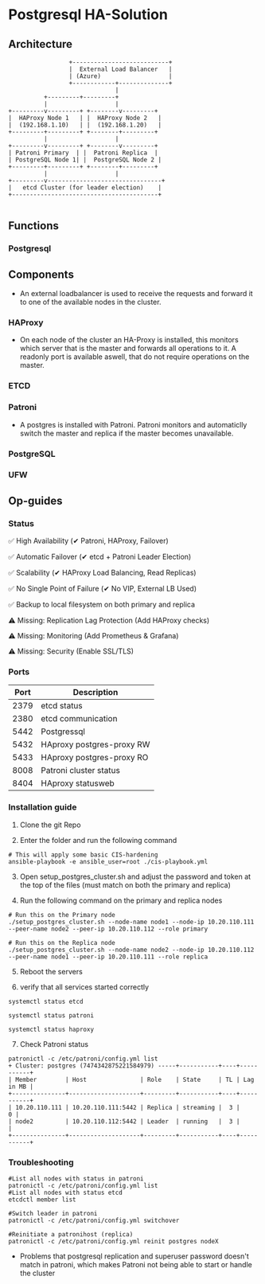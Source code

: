
# Postgresql HA-Solution



## Architecture


```
                 +---------------------------+
                 |  External Load Balancer   |
                 | (Azure)                   |
                 +------------+--------------+
                              |
          +---------+---------+
          |                   |                   
+---------v---------+ +--------v---------+
|  HAProxy Node 1   | |  HAProxy Node 2   |
|  (192.168.1.10)   | |  (192.168.1.20)   |
+---------+---------+ +--------+---------+
          |                   |
+---------v---------+ +--------v---------+
| Patroni Primary  | |  Patroni Replica  |
| PostgreSQL Node 1| |  PostgreSQL Node 2 |
+---------+---------+ +--------+---------+
          |                   |
+---------v--------------------------------+
|   etcd Cluster (for leader election)    |
+-----------------------------------------+


```
## Functions

### Postgresql



## Components

- An external loadbalancer is used to receive the requests and forward it to one of the available nodes in the cluster. 

### HAProxy

- On each node of the cluster an HA-Proxy is installed, this monitors which server that is the master and forwards all operations to it. A readonly port is available aswell, that do not require operations on the master.

### ETCD

### Patroni
- A postgres is installed with Patroni. Patroni monitors and automaticlly switch the master and replica if the master becomes unavailable.


### PostgreSQL

### UFW

## Op-guides

### Status

✅ High Availability (✔ Patroni, HAProxy, Failover)

✅ Automatic Failover (✔ etcd + Patroni Leader Election)

✅ Scalability (✔ HAProxy Load Balancing, Read Replicas)

✅ No Single Point of Failure (✔ No VIP, External LB Used)

✅ Backup to local filesystem on both primary and replica

⚠ Missing: Replication Lag Protection (Add HAProxy checks)

⚠ Missing: Monitoring (Add Prometheus & Grafana)

⚠ Missing: Security (Enable SSL/TLS)



### Ports
| Port | Description |
| --- | --- |
| 2379 | etcd status |
| 2380 | etcd communication |
| 5442 | Postgressql |
| 5432 | HAproxy postgres-proxy RW |
| 5433 | HAproxy postgres-proxy RO |
| 8008 | Patroni cluster status |
| 8404 | HAproxy statusweb |

### Installation guide

1. Clone the git Repo


2. Enter the folder and run the following command
```
# This will apply some basic CIS-hardening
ansible-playbook -e ansible_user=root ./cis-playbook.yml
```

3. Open setup_postgres_cluster.sh and adjust the password and token at the top of the files (must match on both the primary and replica)

4. Run the following command on the primary and replica nodes
```
# Run this on the Primary node
./setup_postgres_cluster.sh --node-name node1 --node-ip 10.20.110.111 --peer-name node2 --peer-ip 10.20.110.112 --role primary
```

```
# Run this on the Replica node
./setup_postgres_cluster.sh --node-name node2 --node-ip 10.20.110.112 --peer-name node1 --peer-ip 10.20.110.111 --role replica
```

5. Reboot the servers

6. verify that all services started correctly
```
systemctl status etcd

systemctl status patroni

systemctl status haproxy
```

7. Check Patroni status
```
patronictl -c /etc/patroni/config.yml list
+ Cluster: postgres (7474342875221584979) -----+-----------+----+-----------+
| Member        | Host               | Role    | State     | TL | Lag in MB |
+---------------+--------------------+---------+-----------+----+-----------+
| 10.20.110.111 | 10.20.110.111:5442 | Replica | streaming |  3 |         0 |
| node2         | 10.20.110.112:5442 | Leader  | running   |  3 |           |
+---------------+--------------------+---------+-----------+----+-----------+
```


### Troubleshooting
```
#List all nodes with status in patroni
patronictl -c /etc/patroni/config.yml list
#List all nodes with status etcd
etcdctl member list
```

```
#Switch leader in patroni
patronictl -c /etc/patroni/config.yml switchover
```

```
#Reinitiate a patronihost (replica)
patronictl -c /etc/patroni/config.yml reinit postgres nodeX
```

* Problems that postgresql replication and superuser password doesn't match in patroni, which makes Patroni not being able to start or handle the cluster